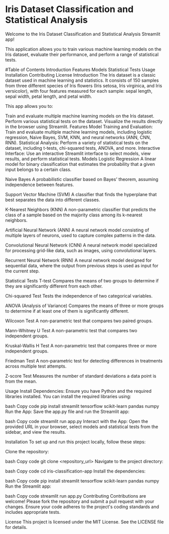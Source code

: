 # Iris Dataset Classification and Statistical Analysis

Welcome to the Iris Dataset Classification and Statistical Analysis Streamlit app! 

This application allows you to train various machine learning models on the Iris dataset, evaluate their performance, and perform a range of statistical tests.

#Table of Contents
Introduction
Features
Models
Statistical Tests
Usage
Installation
Contributing
License
Introduction
The Iris dataset is a classic dataset used in machine learning and statistics. It consists of 150 samples from three different species of Iris flowers (Iris setosa, Iris virginica, and Iris versicolor), with four features measured for each sample: sepal length, sepal width, petal length, and petal width.

This app allows you to:

Train and evaluate multiple machine learning models on the Iris dataset.
Perform various statistical tests on the dataset.
Visualize the results directly in the browser using Streamlit.
Features
Model Training and Evaluation: Train and evaluate multiple machine learning models, including logistic regression, Naive Bayes, SVM, KNN, and neural networks (ANN, CNN, RNN).
Statistical Analysis: Perform a variety of statistical tests on the dataset, including t-tests, chi-squared tests, ANOVA, and more.
Interactive Interface: Use an interactive Streamlit interface to select models, view results, and perform statistical tests.
Models
Logistic Regression
A linear model for binary classification that estimates the probability that a given input belongs to a certain class.

Naive Bayes
A probabilistic classifier based on Bayes' theorem, assuming independence between features.

Support Vector Machine (SVM)
A classifier that finds the hyperplane that best separates the data into different classes.

K-Nearest Neighbors (KNN)
A non-parametric classifier that predicts the class of a sample based on the majority class among its k-nearest neighbors.

Artificial Neural Network (ANN)
A neural network model consisting of multiple layers of neurons, used to capture complex patterns in the data.

Convolutional Neural Network (CNN)
A neural network model specialized for processing grid-like data, such as images, using convolutional layers.

Recurrent Neural Network (RNN)
A neural network model designed for sequential data, where the output from previous steps is used as input for the current step.

Statistical Tests
T-test
Compares the means of two groups to determine if they are significantly different from each other.

Chi-squared Test
Tests the independence of two categorical variables.

ANOVA (Analysis of Variance)
Compares the means of three or more groups to determine if at least one of them is significantly different.

Wilcoxon Test
A non-parametric test that compares two paired groups.

Mann-Whitney U Test
A non-parametric test that compares two independent groups.

Kruskal-Wallis H Test
A non-parametric test that compares three or more independent groups.

Friedman Test
A non-parametric test for detecting differences in treatments across multiple test attempts.

Z-score Test
Measures the number of standard deviations a data point is from the mean.

Usage
Install Dependencies: Ensure you have Python and the required libraries installed. You can install the required libraries using:

bash
Copy code
pip install streamlit tensorflow scikit-learn pandas numpy
Run the App: Save the app.py file and run the Streamlit app:

bash
Copy code
streamlit run app.py
Interact with the App: Open the provided URL in your browser, select models and statistical tests from the sidebar, and view the results.

Installation
To set up and run this project locally, follow these steps:

Clone the repository:

bash
Copy code
git clone <repository_url>
Navigate to the project directory:

bash
Copy code
cd iris-classification-app
Install the dependencies:

bash
Copy code
pip install streamlit tensorflow scikit-learn pandas numpy
Run the Streamlit app:

bash
Copy code
streamlit run app.py
Contributing
Contributions are welcome! Please fork the repository and submit a pull request with your changes. Ensure your code adheres to the project's coding standards and includes appropriate tests.

License
This project is licensed under the MIT License. See the LICENSE file for details.
